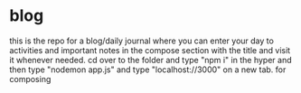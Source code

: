 # blog
this is the repo for a blog/daily journal where you can enter your day to activities and important notes in the compose section with the title and visit it whenever needed. cd over to the folder and type "npm i" in the hyper and then type "nodemon app.js" and type "localhost://3000" on a new tab. for composing
